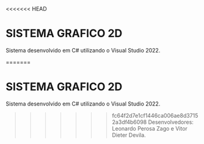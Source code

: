 <<<<<<< HEAD
# SISTEMA GRAFICO 2D

Sistema desenvolvido em C# utilizando o Visual Studio 2022.

=======
# SISTEMA GRAFICO 2D

Sistema desenvolvido em C# utilizando o Visual Studio 2022.

>>>>>>> fc64f2d7e1cf1446ca006ae8d37152a3df4b6098
Desenvolvedores: Leonardo Perosa Zago e Vitor Dieter Devila.